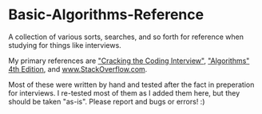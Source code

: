# Basic-Algorithms-Reference
A collection of various sorts, searches, and so forth for reference when studying for things like interviews.

My primary references are ["Cracking the Coding Interview"](http://www.amazon.com/Cracking-Coding-Interview-Programming-Questions/dp/098478280X), ["Algorithms" 4th Edition](http://algs4.cs.princeton.edu/home/), and www.StackOverflow.com.

Most of these were written by hand and tested after the fact in preperation for interviews.  I re-tested most of them as I added them here, but they should be taken "as-is".  Please report and bugs or errors! :)
